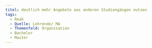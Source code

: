 ```yaml
---
titel: deutlich mehr Angebote aus anderen Studiengängen nutzen
tags:
  - Reak
  - Quelle: Lehrende/ MA
  - Themenfeld: Organisation
  - Bachelor
  - Master
---
```

